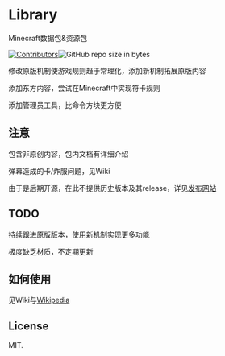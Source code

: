 # Library
Minecraft数据包&资源包

[![Contributors](https://img.shields.io/github/contributors/bluewhalemain/Library.svg)](https://github.com/bluewhalemain/Library/graphs/contributors)![GitHub repo size in bytes](https://img.shields.io/github/repo-size/bluewhalemain/Library.svg)

修改原版机制使游戏规则趋于常理化，添加新机制拓展原版内容

添加东方内容，尝试在Minecraft中实现符卡规则

添加管理员工具，比命令方块更方便

## 注意
包含非原创内容，包内文档有详细介绍

弹幕造成的卡/炸服问题，见Wiki

由于是后期开源，在此不提供历史版本及其release，详见[发布网站](http://bamboomc.top/datapacks/)

## TODO
持续跟进原版版本，使用新机制实现更多功能

极度缺乏材质，不定期更新

## 如何使用
见Wiki与[Wikipedia](https://minecraft-zh.gamepedia.com/%E6%95%99%E7%A8%8B/%E5%AE%89%E8%A3%85%E6%95%B0%E6%8D%AE%E5%8C%85)

## License
MIT.
